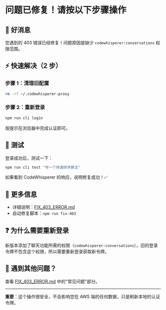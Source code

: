 # 问题已修复！请按以下步骤操作

## 🎉 好消息

您遇到的 403 错误已经修复！问题原因是缺少 `codewhisperer:conversations` 权限范围。

## ⚡ 快速解决（2 步）

### 步骤 1：清理旧配置

```bash
rm -rf ~/.codewhisperer-proxy
```

### 步骤 2：重新登录

```bash
npm run cli login
```

按提示在浏览器中完成认证即可。

## 🧪 测试

登录成功后，测试一下：

```bash
npm run cli test "写一个快速排序算法"
```

如果看到 CodeWhisperer 的响应，说明修复成功！✅

## 📖 更多信息

- 详细说明：[FIX_403_ERROR.md](./FIX_403_ERROR.md)
- 自动修复脚本：`npm run fix-403`

## ❓ 为什么需要重新登录

新版本添加了聊天功能所需的权限（`codewhisperer:conversations`），旧的登录令牌不包含这个权限，所以需要重新登录获取新令牌。

## 🔧 遇到其他问题？

查看 [FIX_403_ERROR.md](./FIX_403_ERROR.md) 中的"常见问题"部分。

---

**重要**：这个操作很安全，不会影响您在 AWS 端的任何数据，只是刷新本地的认证令牌。
